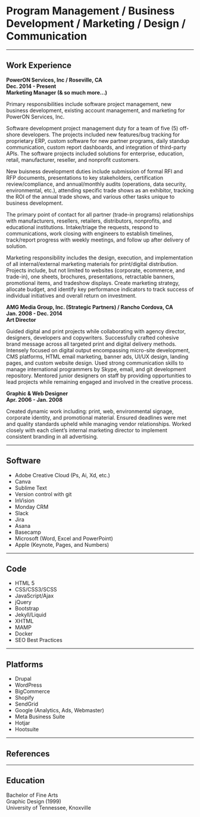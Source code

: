 # Program Management / Business Development / Marketing / Design / Communication
---
## Work Experience

**PowerON Services, Inc / Roseville, CA**  
**Dec. 2014 - Present**  
**Marketing Manager (& so much more...)**

Primary responsibilities include software project management, new business development, existing account management, and marketing for PowerON Services, Inc.

Software development project management duty for a team of five (5) off-shore developers. The projects included new features/bug tracking for proprietary ERP, custom software for new partner programs, daily standup communication, custom report dashboards, and integration of third-party APIs. The software projects included solutions for enterprise, education, retail, manufacturer, reseller, and nonprofit customers.

New buisness development duties include submission of formal RFI and RFP documents, presentations to key stakeholders, certification review/compliance, and annual/monthly audits (operations, data security, environmental, etc.), attending specific trade shows as an exhibitor, tracking the ROI of the annual trade shows, and various other tasks unique to business development.

The primary point of contact for all partner (trade-in programs) relationships with manufacturers, resellers, retailers, distributors, nonprofits, and educational institutions. Intake/triage the requests, respond to communications, work closing with engineers to establish timelines, track/report progress with weekly meetings, and follow up after delivery of solution.

Marketing responsibility includes the design, execution, and implementation of all internal/external marketing materials for print/digital distribution. Projects include, but not limited to websites (corporate, ecommerce, and trade-in), one sheets, brochures, presentations, retractable banners, promotional items, and tradeshow displays. Create marketing strategy, allocate budget, and identify key performance indicators to track success of individual initiatives and overall return on investment.

**AMG Media Group, Inc. (Strategic Partners) / Rancho Cordova, CA**  
**Jan. 2008 - Dec. 2014**  
**Art Director**

Guided digital and print projects while collaborating with agency director, designers, developers and copywriters. Successfully crafted cohesive brand message across all targeted print and digital delivery methods. Intensely focused on digital output encompassing micro-site development, CMS platforms, HTML email marketing, banner ads, UI/UX design, landing pages, and custom website design. Used strong communication skills to manage international programmers by Skype, email, and git development repository. Mentored junior designers on staff by providing opportunities to lead projects while remaining engaged and involved in the creative process.

**Graphic & Web Designer**  
**Apr. 2006 - Jan. 2008**

Created dynamic work including: print, web, environmental signage, corporate identity, and promotional material. Ensured deadlines were met and quality standards upheld while managing vendor relationships. Worked closely with each client’s internal marketing director to implement consistent branding in all advertising.

---
## Software

- Adobe Creative Cloud (Ps, Ai, Xd, etc.)
- Canva
- Sublime Text
- Version control with git
- InVision
- Monday CRM
- Slack
- Jira
- Asana
- Basecamp
- Microsoft (Word, Excel and PowerPoint)
- Apple (Keynote, Pages, and Numbers)

---
## Code

- HTML 5
- CSS/CSS3/SCSS
- JavaScript/Ajax
- jQuery
- Bootstrap
- Jekyll/Liquid
- XHTML
- MAMP
- Docker
- SEO Best Practices

---
## Platforms

- Drupal
- WordPress
- BigCommerce
- Shopify
- SendGrid
- Google (Analytics, Ads, Webmaster)
- Meta Business Suite
- Hotjar
- Hootsuite

---
## References


---
## Education
Bachelor of Fine Arts  
Graphic Design (1999)  
University of Tennessee, Knoxville  
